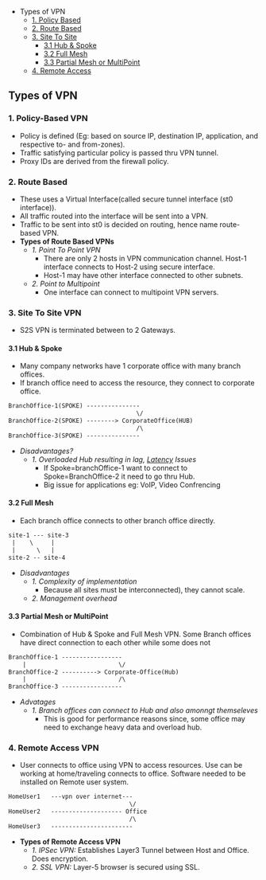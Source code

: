 - Types of VPN
  - [1. Policy Based](#pb)
  - [2. Route Based](#rb)
  - [3. Site To Site](#s2s)
    - [3.1 Hub & Spoke](#hs)
    - [3.2 Full Mesh](#fm)
    - [3.3 Partial Mesh or MultiPoint](#pm)
  - [4. Remote Access](#ra)
  
  
## Types of VPN
<a name=pb></a>
### 1. Policy-Based VPN
- Policy is defined (Eg: based on source IP, destination IP, application, and respective to- and from-zones).
- Traffic satisfying particular policy is passed thru VPN tunnel.
- Proxy IDs are derived from the firewall policy.

<a name=rb></a>
### 2. Route Based
- These uses a Virtual Interface(called secure tunnel interface (st0 interface)).
- All traffic routed into the interface will be sent into a VPN.
- Traffic to be sent into st0 is decided on routing, hence name route-based VPN.
- **Types of Route Based VPNs**
  - *1. Point To Point VPN*
    - There are only 2 hosts in VPN communication channel. Host-1 interface connects to Host-2 using secure interface.
    - Host-1 may have other interface connected to other subnets.
  - *2. Point to Multipoint*
    - One interface can connect to multipoint VPN servers.

<a name=s2s></a>
### 3. Site To Site VPN
- S2S VPN is terminated between to 2 Gateways.

<a name=hs></a>
#### 3.1 Hub & Spoke
- Many company networks have 1 corporate office with many branch offices.
- If branch office need to access the resource, they connect to corporate office.
```html
BranchOffice-1(SPOKE) ---------------
                                    \/
BranchOffice-2(SPOKE) --------> CorporateOffice(HUB)
                                    /\
BranchOffice-3(SPOKE) ---------------
```
- *Disadvantages?*
  - *1. Overloaded Hub resulting in lag, [Latency](/System-Design/Concepts/Terms) Issues* 
    - If Spoke=branchOffice-1 want to connect to Spoke=BranchOffice-2 it need to go thru Hub.
    - Big issue for applications eg: VoIP, Video Confrencing

<a name=fm></a>
#### 3.2 Full Mesh
- Each branch office connects to other branch office directly.
```html
site-1 --- site-3
 |    \     |
 |      \   |
site-2 -- site-4
```
- *Disadvantages*
  - *1. Complexity of implementation*
    - Because all sites must be interconnected), they cannot scale.
  - *2. Management overhead* 

<a name=pm></a>
#### 3.3 Partial Mesh or MultiPoint
- Combination of Hub & Spoke and Full Mesh VPN. Some Branch offices have direct connection to each other while some does not
```html
BranchOffice-1 -----------------
    |                          \/
BranchOffice-2 ----------> Corporate-Office(Hub)
    |                          /\
BranchOffice-3 -----------------
```
- *Advatages*
  - *1. Branch offices can connect to Hub and also amonngt themseleves*
    - This is good for performance reasons since, some office may need to exchange heavy data and overload hub.

<a name=ra></a>
### 4. Remote Access VPN
- User connects to office using VPN to access resources. Use can be working at home/traveling connects to office. Software needed to be installed on Remote user system.
```html
HomeUser1   ---vpn over internet---
                                  \/
HomeUser2   -------------------- Office
                                  /\
HomeUser3   -----------------------
```
- **Types of Remote Access VPN**
  - *1. IPSec VPN:* Establishes Layer3 Tunnel between Host and Office. Does encryption.
  - *2. SSL VPN:* Layer-5 browser is secured using SSL.
